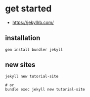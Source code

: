 # get started
- https://jekyllrb.com/


## installation
```shell
gem install bundler jekyll
```

## new sites
```shell
jekyll new tutorial-site

# or
bundle exec jekyll new tutorial-site
```
